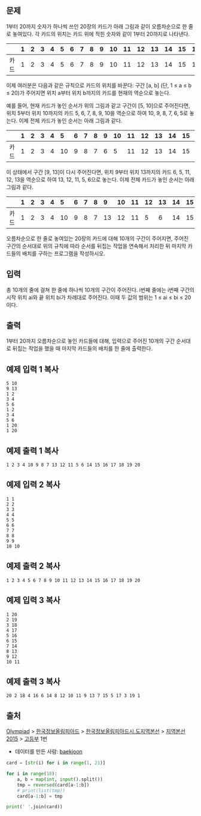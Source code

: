 ## 문제

1부터 20까지 숫자가 하나씩 쓰인 20장의 카드가 아래 그림과 같이 오름차순으로 한 줄로 놓여있다. 각 카드의 위치는 카드 위에 적힌 숫자와 같이 1부터 20까지로 나타낸다. 

|      | 1    | 2    | 3    | 4    | 5    | 6    | 7    | 8    | 9    | 10   | 11   | 12   | 13   | 14   | 15   | 16   | 17   | 18   | 19   | 20   |
| :--- | :--- | :--- | :--- | :--- | :--- | :--- | :--- | :--- | :--- | :--- | :--- | :--- | :--- | :--- | :--- | :--- | :--- | :--- | :--- | :--- |
| 카드 | 1    | 2    | 3    | 4    | 5    | 6    | 7    | 8    | 9    | 10   | 11   | 12   | 13   | 14   | 15   | 16   | 17   | 18   | 19   | 20   |

이제 여러분은 다음과 같은 규칙으로 카드의 위치를 바꾼다: 구간 [a, b] (단, 1 ≤ a ≤ b ≤ 20)가 주어지면 위치 a부터 위치 b까지의 카드를 현재의 역순으로 놓는다.

예를 들어, 현재 카드가 놓인 순서가 위의 그림과 같고 구간이 [5, 10]으로 주어진다면, 위치 5부터 위치 10까지의 카드 5, 6, 7, 8, 9, 10을 역순으로 하여 10, 9, 8, 7, 6, 5로 놓는다. 이제 전체 카드가 놓인 순서는 아래 그림과 같다.

|      | 1    | 2    | 3    | 4    | 5    | 6    | 7    | 8    | 9    | 10   | 11   | 12   | 13   | 14   | 15   | 16   | 17   | 18   | 19   | 20   |
| :--- | :--- | :--- | :--- | :--- | :--- | :--- | :--- | :--- | :--- | :--- | :--- | :--- | :--- | :--- | :--- | :--- | :--- | :--- | :--- | :--- |
| 카드 | 1    | 2    | 3    | 4    | 10   | 9    | 8    | 7    | 6    | 5    | 11   | 12   | 13   | 14   | 15   | 16   | 17   | 18   | 19   | 20   |

이 상태에서 구간 [9, 13]이 다시 주어진다면, 위치 9부터 위치 13까지의 카드 6, 5, 11, 12, 13을 역순으로 하여 13, 12, 11, 5, 6으로 놓는다. 이제 전체 카드가 놓인 순서는 아래 그림과 같다.

|      | 1    | 2    | 3    | 4    | 5    | 6    | 7    | 8    | 9    | 10   | 11   | 12   | 13   | 14   | 15   | 16   | 17   | 18   | 19   | 20   |
| :--- | :--- | :--- | :--- | :--- | :--- | :--- | :--- | :--- | :--- | :--- | :--- | :--- | :--- | :--- | :--- | :--- | :--- | :--- | :--- | :--- |
| 카드 | 1    | 2    | 3    | 4    | 10   | 9    | 8    | 7    | 13   | 12   | 11   | 5    | 6    | 14   | 15   | 16   | 17   | 18   | 19   | 20   |

오름차순으로 한 줄로 놓여있는 20장의 카드에 대해 10개의 구간이 주어지면, 주어진 구간의 순서대로 위의 규칙에 따라 순서를 뒤집는 작업을 연속해서 처리한 뒤 마지막 카드들의 배치를 구하는 프로그램을 작성하시오.

## 입력

총 10개의 줄에 걸쳐 한 줄에 하나씩 10개의 구간이 주어진다. i번째 줄에는 i번째 구간의 시작 위치 ai와 끝 위치 bi가 차례대로 주어진다. 이때 두 값의 범위는 1 ≤ ai ≤ bi ≤ 20이다.

## 출력

1부터 20까지 오름차순으로 놓인 카드들에 대해, 입력으로 주어진 10개의 구간 순서대로 뒤집는 작업을 했을 때 마지막 카드들의 배치를 한 줄에 출력한다. 

## 예제 입력 1 복사

```
5 10
9 13
1 2
3 4
5 6
1 2
3 4
5 6
1 20
1 20
```

## 예제 출력 1 복사

```
1 2 3 4 10 9 8 7 13 12 11 5 6 14 15 16 17 18 19 20
```

## 예제 입력 2 복사

```
1 1
2 2
3 3
4 4
5 5
6 6
7 7
8 8
9 9
10 10
```

## 예제 출력 2 복사

```
1 2 3 4 5 6 7 8 9 10 11 12 13 14 15 16 17 18 19 20
```

## 예제 입력 3 복사

```
1 20
2 19
3 18
4 17
5 16
6 15
7 14
8 13
9 12
10 11
```

## 예제 출력 3 복사

```
20 2 18 4 16 6 14 8 12 10 11 9 13 7 15 5 17 3 19 1
```

## 출처

[Olympiad](https://www.acmicpc.net/category/2) > [한국정보올림피아드](https://www.acmicpc.net/category/55) > [한국정보올림피아드시․도지역본선](https://www.acmicpc.net/category/57) > [지역본선 2015](https://www.acmicpc.net/category/316) > [고등부](https://www.acmicpc.net/category/detail/1348) 1번

- 데이터를 만든 사람: [baekjoon](https://www.acmicpc.net/user/baekjoon)



```python
card = [str(i) for i in range(1, 21)]

for i in range(10):
    a, b = map(int, input().split())
    tmp = reversed(card[a-1:b])
    # print(list(tmp))
    card[a-1:b] = tmp

print(' '.join(card))
```

